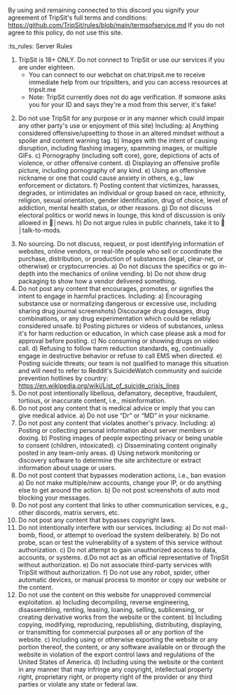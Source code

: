 By using and remaining connected to this discord you signify your agreement of TripSit's full terms and conditions: https://github.com/TripSit/rules/blob/main/termsofservice.md If you do not agree to this policy, do not use this site.

:ts_rules: Server Rules
1) TripSit is 18+ ONLY. Do not connect to TripSit or use our services if you are under eighteen.
	* You can connect to our webchat on chat.tripsit.me to receive immediate help from our tripsitters, and you can access resources at tripsit.me
	* Note: TripSit currently does not do age verification. If someone asks you for your ID and says they're a mod from this server, it's fake!
2. Do not use TripSit for any purpose or in any manner which could impair any other party's use or enjoyment of this site) Including:
	a) Anything considered offensive/upsetting to those in an altered mindset without a spoiler and content warning tag.
	b) Images with the intent of causing disruption, including flashing imagery, spamming images, or multiple GIFs.
	c) Pornography (including soft core), gore, depictions of acts of violence, or other offensive content.
	d) Displaying an offensive profile picture, including pornography of any kind.
	e) Using an offensive nickname or one that could cause anxiety in others, e.g., law enforcement or dictators.
	f) Posting content that victimizes, harasses, degrades, or intimidates an individual or group based on race, ethnicity, religion, sexual orientation,  gender identification, drug of choice, level of addiction, mental health status, or other reasons.
	g) Do not discuss electoral politics or world news in lounge, this kind of discussion is only allowed in ⁠📰│news.
	h) Do not argue rules in public channels, take it to ⁠🙊│talk-to-mods.
3) No sourcing. Do not discuss, request, or post identifying information of websites, online vendors, or real-life people who sell or coordinate the purchase, distribution, or production of substances (legal, clear-net, or otherwise) or cryptocurrencies.
	a) Do not discuss the specifics or go in-depth into the mechanics of online vending.
	b) Do not show drug packaging to show how a vendor delivered something.
4) Do not post any content that encourages, promotes, or signifies the intent to engage in harmful practices. Including:
	a) Encouraging substance use or normalizing dangerous or excessive use, including sharing drug journal screenshots) Discourage drug dosages, drug combinations, or any drug experimentation which could be reliably considered unsafe.
	b) Posting pictures or videos of substances, unless it's for harm reduction or education, in which case please ask a mod for approval before posting.
	c) No consuming or showing drugs on video call.
	d) Refusing to follow harm reduction standards, eg, continually engage in destructive behavior or refuse to call EMS when directed.
	e) Posting suicide threats; our team is not qualified to manage this situation and will need to refer to Reddit's SuicideWatch community and suicide prevention hotlines by country: https://en.wikipedia.org/wiki/List_of_suicide_crisis_lines
5) Do not post intentionally libellous, defamatory, deceptive, fraudulent, tortious, or inaccurate content, i.e., misinformation.
6) Do not post any content that is medical advice or imply that you can give medical advice.
	a) Do not use “Dr” or “MD” in your nickname.
7) Do not post any content that violates another's privacy. Including:
	a) Posting or collecting personal information about server members or doxing.
	b) Posting images of people expecting privacy or being unable to consent (children, intoxicated).
	c) Disseminating content originally posted in any team-only areas.
	d) Using network monitoring or discovery software to determine the site architecture or extract information about usage or users.
8) Do not post content that bypasses moderation actions, i.e., ban evasion
	a) Do not make multiple/new accounts, change your IP, or do anything else to get around the action.
	b) Do not post screenshots of auto mod blocking your messages.
9) Do not post any content that links to other communication services, e.g., other discords, matrix servers, etc.
10) Do not post any content that bypasses copyright laws.
11) Do not intentionally interfere with our services. Including:
	a) Do not mail-bomb, flood, or attempt to overload the system deliberately.
	b) Do not probe, scan or test the vulnerability of a system of this service without authorization.
	c) Do not attempt to gain unauthorized access to data, accounts, or systems.
	d.Do not act as an official representative of TripSit without authorization.
	e) Do not associate third-party services with TripSit without authorization.
	f) Do not use any robot, spider, other automatic devices, or manual process to monitor or copy our website or the content.
12) Do not use the content on this website for unapproved commercial exploitation.
	a) Including decompiling, reverse engineering, disassembling, renting, leasing, loaning, selling, sublicensing, or creating derivative works from the website or the content.
	b) Including copying, modifying, reproducing, republishing, distributing, displaying, or transmitting for commercial purposes all or any portion of the website.
	c) Including using or otherwise exporting the website or any portion thereof, the content, or any software available on or through the website in violation of the export control laws and regulations of the United States of America.
	d) Including using the website or the content in any manner that may infringe any copyright, intellectual property right, proprietary right, or property right of the provider or any third parties or violate any state or federal law.
